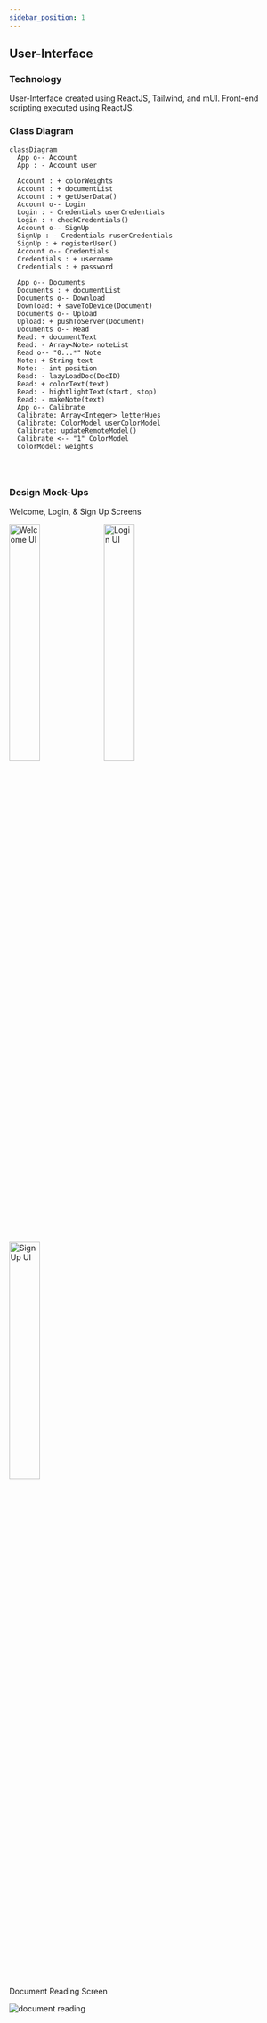 ```yaml
---
sidebar_position: 1
---
```


## User-Interface

### Technology
User-Interface created using ReactJS, Tailwind, and mUI. Front-end scripting executed using ReactJS. 

### Class Diagram
```mermaid
classDiagram
  App o-- Account
  App : - Account user
   
  Account : + colorWeights
  Account : + documentList
  Account : + getUserData()
  Account o-- Login
  Login : - Credentials userCredentials
  Login : + checkCredentials()
  Account o-- SignUp
  SignUp : - Credentials ruserCredentials
  SignUp : + registerUser()
  Account o-- Credentials
  Credentials : + username
  Credentials : + password

  App o-- Documents
  Documents : + documentList
  Documents o-- Download
  Download: + saveToDevice(Document)
  Documents o-- Upload
  Upload: + pushToServer(Document)
  Documents o-- Read
  Read: + documentText
  Read: - Array<Note> noteList
  Read o-- "0...*" Note
  Note: + String text
  Note: - int position
  Read: - lazyLoadDoc(DocID)
  Read: + colorText(text)
  Read: - hightlightText(start, stop)
  Read: - makeNote(text)
  App o-- Calibrate
  Calibrate: Array<Integer> letterHues
  Calibrate: ColorModel userColorModel
  Calibrate: updateRemoteModel()
  Calibrate <-- "1" ColorModel
  ColorModel: weights
  
  
  
```
### Design Mock-Ups

<p>Welcome, Login, & Sign Up Screens</p>
<div>
  <img src = "https://github.com/Capstone-Projects-2024-Spring/project-synesthesia-reading-app/assets/40969165/b3638ab1-6bb3-49b0-9d51-5e4d387d55cc" alt="Welcome UI" width="33%"/>
  <img src = "https://github.com/Capstone-Projects-2024-Spring/project-synesthesia-reading-app/assets/40969165/787e1d42-dee6-4b00-b950-56e48fb5bfb7" alt="Login UI" width="33%"/>
  <img src = "https://github.com/Capstone-Projects-2024-Spring/project-synesthesia-reading-app/assets/40969165/a70b62d3-eb85-4af4-8a3b-7898a4d760d2" alt="Sign Up UI" width="33%"/>
</div>
<br/>
<br/>

<p>Document Reading Screen</p>

![document reading](https://github.com/Capstone-Projects-2024-Spring/project-synesthesia-reading-app/assets/40969165/a75439be-f688-44e0-9563-91d7c1a74f6b)




